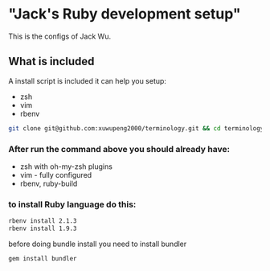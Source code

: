 # "Jack's Ruby development setup"

This is the configs of Jack Wu.

## What is included

A install script is included it can help you setup:
- zsh
- vim
- rbenv

```bash
git clone git@github.com:xuwupeng2000/terminology.git && cd terminology && bash ./install.sh

```

### After run the command above you should already have:
- zsh with oh-my-zsh plugins
- vim - fully configured
- rbenv, ruby-build


### to install Ruby language do this:
```bash
rbenv install 2.1.3
rbenv install 1.9.3

```

before doing bundle install you need to install bundler
```bash
gem install bundler

```
